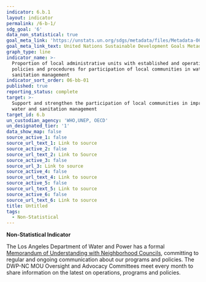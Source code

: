 ```yaml
---
indicator: 6.b.1
layout: indicator
permalink: /6-b-1/
sdg_goal: '6'
data_non_statistical: true
goal_meta_link: 'https://unstats.un.org/sdgs/metadata/files/Metadata-06-0B-01.pdf'
goal_meta_link_text: United Nations Sustainable Development Goals Metadata (pdf 428kB)
graph_type: line
indicator_name: >-
  Proportion of local administrative units with established and operational
  policies and procedures for participation of local communities in water and
  sanitation management
indicator_sort_order: 06-bb-01
published: true
reporting_status: complete
target: >-
  Support and strengthen the participation of local communities in improving
  water and sanitation management
target_id: 6.b
un_custodian_agency: 'WHO,UNEP, OECD'
un_designated_tier: '1'
data_show_map: false
source_active_1: false
source_url_text_1: Link to source
source_active_2: false
source_url_text_2: Link to Source
source_active_3: false
source_url_3: Link to source
source_active_4: false
source_url_text_4: Link to source
source_active_5: false
source_url_text_5: Link to source
source_active_6: false
source_url_text_6: Link to source
title: Untitled
tags:
  - Non-Statistical
---
```

**Non-Statistical Indicator**

The Los Angeles Department of Water and Power has a formal [Memorandum of Understanding with Neighborhood Councils](https://www.ladwp.com/ladwp/faces/ladwp/aboutus/a-inourcommunity/a-ioc-neighborhoodcouncils?_adf.ctrl-state=q97ixpmym_38&_afrLoop=397358801318631), committing to regular and ongoing communication about our programs and policies. The DWP-NC MOU Oversight and Advocacy Committees meet every month to share information on the latest on operations, programs and policies.